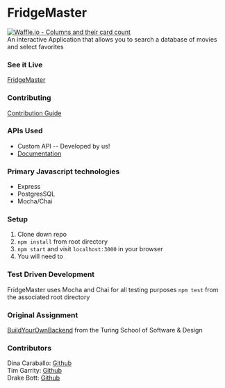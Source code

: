 # FridgeMaster
[![Waffle.io - Columns and their card count](https://badge.waffle.io/bottd/fridgemaster.svg?columns=all)](https://waffle.io/bottd/fridgemaster)<br>
 An interactive Application that allows you to search a database of movies and select favorites

### See it Live
[FridgeMaster](https://fridgemaster.herokuapp.com/)

### Contributing

[Contribution Guide](https://github.com/bottd/fridgemaster/blob/master/CONTRIBUTING.md)

### APIs Used
* Custom API -- Developed by us!
* [Documentation](https://github.com/bottd/fridgemaster/blob/master/DOCUMENTATION.md)

### Primary Javascript technologies
* Express
* PostgresSQL
* Mocha/Chai

### Setup

1. Clone down repo
2. `npm install` from root directory
3. `npm start` and visit `localhost:3000` in your browser
4. You will need to 

### Test Driven Development

FridgeMaster uses Mocha and Chai for all testing purposes
`npm test` from the associated root directory

### Original Assignment

[BuildYourOwnBackend](http://frontend.turing.io/projects/build-your-own-backend.html) from the Turing School of Software & Design

### Contributors

Dina Caraballo: [Github](https://github.com/djcaraballo)<br>
Tim Garrity: [Github](https://github.com/Salamandastron1)<br>
Drake Bott: [Github](https://github.com/bottd)

